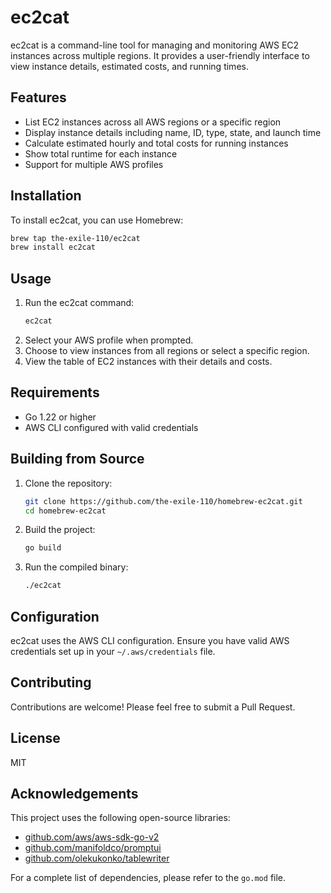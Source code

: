 # ec2cat

ec2cat is a command-line tool for managing and monitoring AWS EC2 instances across multiple regions. It provides a user-friendly interface to view instance details, estimated costs, and running times.

## Features

- List EC2 instances across all AWS regions or a specific region
- Display instance details including name, ID, type, state, and launch time
- Calculate estimated hourly and total costs for running instances
- Show total runtime for each instance
- Support for multiple AWS profiles

## Installation

To install ec2cat, you can use Homebrew:

```bash
brew tap the-exile-110/ec2cat
brew install ec2cat
```

## Usage

1. Run the ec2cat command:
   ```bash
   ec2cat
   ```
2. Select your AWS profile when prompted.
3. Choose to view instances from all regions or select a specific region.
4. View the table of EC2 instances with their details and costs.

## Requirements

- Go 1.22 or higher
- AWS CLI configured with valid credentials

## Building from Source

1. Clone the repository:
   ```bash
   git clone https://github.com/the-exile-110/homebrew-ec2cat.git
   cd homebrew-ec2cat
   ```
2. Build the project:
   ```bash
   go build
   ```
3. Run the compiled binary:
   ```bash
   ./ec2cat
   ```

## Configuration

ec2cat uses the AWS CLI configuration. Ensure you have valid AWS credentials set up in your `~/.aws/credentials` file.

## Contributing

Contributions are welcome! Please feel free to submit a Pull Request.

## License

MIT

## Acknowledgements

This project uses the following open-source libraries:

- [github.com/aws/aws-sdk-go-v2](https://github.com/aws/aws-sdk-go-v2)
- [github.com/manifoldco/promptui](https://github.com/manifoldco/promptui)
- [github.com/olekukonko/tablewriter](https://github.com/olekukonko/tablewriter)

For a complete list of dependencies, please refer to the `go.mod` file.


